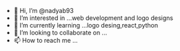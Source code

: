 - 👋 Hi, I’m @nadyab93
- 👀 I’m interested in ...web development and logo designs
- 🌱 I’m currently learning ...logo desing,react,python
- 💞️ I’m looking to collaborate on ...
- 📫 How to reach me ...

<!---
nadyab93/nadyab93 is a ✨ special ✨ repository because its `README.md` (this file) appears on your GitHub profile.
You can click the Preview link to take a look at your changes.
--->

